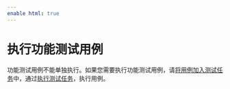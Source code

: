 ```yaml
---
enable html: true
---
```

# 执行功能测试用例

功能测试用例不能单独执行。如果您需要执行功能测试用例，请[将用例加入测试任务](11.3.1-create-test-task.md)中，通过[执行测试任务](11.3.2-excute-test-task.md)，执行用例。